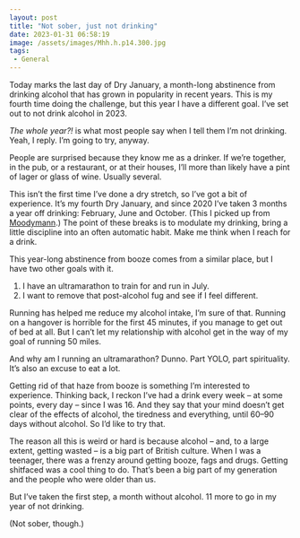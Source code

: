 ```yaml
---
layout: post
title: "Not sober, just not drinking"
date: 2023-01-31 06:58:19
image: /assets/images/Mhh.h.p14.300.jpg
tags:
 - General
---
```


Today marks the last day of Dry January, a month-long abstinence from drinking alcohol that has grown in popularity in recent years. This is my fourth time doing the challenge, but this year I have a different goal. I’ve set out to not drink alcohol in 2023.

*The whole year?!* is what most people say when I tell them I’m not drinking. Yeah, I reply. I’m going to try, anyway.

People are surprised because they know me as a drinker. If we’re together, in the pub, or a restaurant, or at their houses, I’ll more than likely have a pint of lager or glass of wine. Usually several.

This isn’t the first time I’ve done a dry stretch, so I’ve got a bit of experience. It’s my fourth Dry January, and since 2020 I’ve taken 3 months a year off drinking: February, June and October. (This I picked up from [Moodymann](https://www.mixcloud.com/worldwidefm/ww-los-santos-gilles-peterson-moodymann/).) The point of these breaks is to modulate my drinking, bring a little discipline into an often automatic habit. Make me think when I reach for a drink.

This year-long abstinence from booze comes from a similar place, but I have two other goals with it.

1.  I have an ultramarathon to train for and run in July.
2.  I want to remove that post-alcohol fug and see if I feel different.

Running has helped me reduce my alcohol intake, I’m sure of that. Running on a hangover is horrible for the first 45 minutes, if you manage to get out of bed at all. But I can’t let my relationship with alcohol get in the way of my goal of running 50 miles.

And why am I running an ultramarathon? Dunno. Part YOLO, part spirituality. It’s also an excuse to eat a lot.

Getting rid of that haze from booze is something I’m interested to experience. Thinking back, I reckon I’ve had a drink every week – at some points, every day – since I was 16. And they say that your mind doesn’t get clear of the effects of alcohol, the tiredness and everything, until 60–90 days without alcohol. So I’d like to try that.

The reason all this is weird or hard is because alcohol – and, to a large extent, getting wasted – is a big part of British culture. When I was a teenager, there was a frenzy around getting booze, fags and drugs. Getting shitfaced was a cool thing to do. That’s been a big part of my generation and the people who were older than us.

But I’ve taken the first step, a month without alcohol. 11 more to go in my year of not drinking.

(Not sober, though.)
